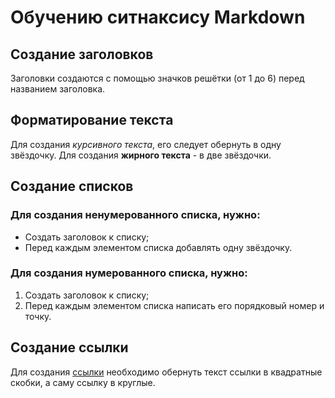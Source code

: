 # Обучению ситнаксису Markdown

## Создание заголовков
Заголовки создаются с помощью значков решётки (от 1 до 6) перед названием заголовка.

## Форматирование текста
Для создания *курсивного текста*, его следует обернуть в одну звёздочку. Для создания **жирного текста** - в две звёздочки.

## Создание списков
### Для создания ненумерованного списка, нужно:
* Создать заголовок к списку;
* Перед каждым элементом списка добавлять одну звёздочку.

### Для создания нумерованного списка, нужно:
1. Создать заголовок к списку;
2. Перед каждым элементом списка написать его порядковый номер и точку.

## Создание ссылки
Для создания [ссылки](https://thecode.media/objective/) необходимо обернуть текст ссылки в квадратные скобки, а саму ссылку в круглые.
